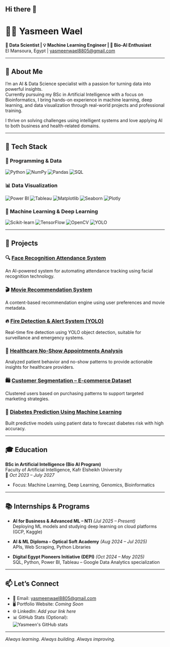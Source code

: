 ## Hi there 👋

<!--
**yasmeenn88/yasmeenn88** is a ✨ _special_ ✨ repository because its `README.md` (this file) appears on your GitHub profile.

Here are some ideas to get you started:

- 🔭 I’m currently working on ...
- 🌱 I’m currently learning ...
- 👯 I’m looking to collaborate on ...
- 🤔 I’m looking for help with ...
- 💬 Ask me about ...
- 📫 How to reach me: ...
- 😄 Pronouns: ...
- ⚡ Fun fact: ...

-->



# 👩‍💻 Yasmeen Wael

**🎯 Data Scientist | 💡 Machine Learning Engineer | 🧬 Bio-AI Enthusiast**  
El Mansoura, Egypt | yasmeenwael8805@gmail.com

---

## 🌟 About Me

I’m an AI & Data Science specialist with a passion for turning data into powerful insights.  
Currently pursuing my BSc in Artificial Intelligence with a focus on Bioinformatics, I bring hands-on experience in machine learning, deep learning, and data visualization through real-world projects and professional training.

I thrive on solving challenges using intelligent systems and love applying AI to both business and health-related domains.

---

## 🔧 Tech Stack

### 🐍 Programming & Data
![Python](https://img.shields.io/badge/-Python-333333?style=flat&logo=python)
![NumPy](https://img.shields.io/badge/-NumPy-013243?style=flat&logo=numpy)
![Pandas](https://img.shields.io/badge/-Pandas-150458?style=flat&logo=pandas)
![SQL](https://img.shields.io/badge/-SQL-4479A1?style=flat&logo=mysql)

### 📊 Data Visualization
![Power BI](https://img.shields.io/badge/-Power%20BI-F2C811?style=flat&logo=powerbi&logoColor=black)
![Tableau](https://img.shields.io/badge/-Tableau-E97627?style=flat&logo=tableau)
![Matplotlib](https://img.shields.io/badge/-Matplotlib-000000?style=flat)
![Seaborn](https://img.shields.io/badge/-Seaborn-2E74B5?style=flat)
![Plotly](https://img.shields.io/badge/-Plotly-3F4F75?style=flat)

### 🤖 Machine Learning & Deep Learning
![Scikit-learn](https://img.shields.io/badge/-Scikit--Learn-F7931E?style=flat&logo=scikit-learn)
![TensorFlow](https://img.shields.io/badge/-TensorFlow-FF6F00?style=flat&logo=tensorflow)
![OpenCV]([https://img.shields.io/badge/-OpenCV-5C3EE8?style=flat&logo=opencv](https://images.app.goo.gl/FC1Cz868onL6WNYK6))
![YOLO]([https://img.shields.io/badge/-YOLO-000000?style=flat](https://images.app.goo.gl/qSejhjhPdTKqXP2S9))

---

## 🚀 Projects

### 🔍 [Face Recognition Attendance System](#)
An AI-powered system for automating attendance tracking using facial recognition technology.

### 🎬 [Movie Recommendation System](#)
A content-based recommendation engine using user preferences and movie metadata.

### 🔥 [Fire Detection & Alert System (YOLO)](#)
Real-time fire detection using YOLO object detection, suitable for surveillance and emergency systems.

### 🏥 [Healthcare No-Show Appointments Analysis](#)
Analyzed patient behavior and no-show patterns to provide actionable insights for healthcare providers.

### 🛍️ [Customer Segmentation – E-commerce Dataset](#)
Clustered users based on purchasing patterns to support targeted marketing strategies.

### 💉 [Diabetes Prediction Using Machine Learning](#)
Built predictive models using patient data to forecast diabetes risk with high accuracy.

---

## 🎓 Education

**BSc in Artificial Intelligence (Bio AI Program)**  
Faculty of Artificial Intelligence, Kafr Elsheikh University  
📆 *Oct 2023 – July 2027*

- Focus: Machine Learning, Deep Learning, Genomics, Bioinformatics

---

## 📚 Internships & Programs

- **AI for Business & Advanced ML – NTI** *(Jul 2025 – Present)*  
  Deploying ML models and studying deep learning on cloud platforms (GCP, Kaggle)

- **AI & ML Diploma – Optical Soft Academy** *(Aug 2024 – Jul 2025)*  
  APIs, Web Scraping, Python Libraries

- **Digital Egypt Pioneers Initiative (DEPI)** *(Oct 2024 – May 2025)*  
  SQL, Python, Power BI, Tableau – Google Data Analytics specialization

---

## 📫 Let’s Connect

- 📧 Email: [yasmeenwael8805@gmail.com](mailto:yasmeenwael8805@gmail.com)
- 🖥️ Portfolio Website: *Coming Soon*
- 🌐 LinkedIn: *Add your link here*
- 📊 GitHub Stats (Optional):  
  ![Yasmeen's GitHub stats](https://github-readme-stats.vercel.app/api?username=YOUR_GITHUB_USERNAME&show_icons=true&theme=default)

---

*Always learning. Always building. Always improving.*

